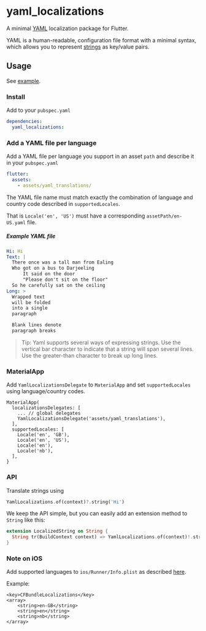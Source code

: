 # yaml_localizations

A minimal [YAML](https://en.wikipedia.org/wiki/YAML) localization package for Flutter.

YAML is a human-readable, configuration file format with a minimal syntax, which allows you to represent [strings](https://yaml-multiline.info/) as key/value pairs. 

## Usage

See [example](example).

### Install

Add to your `pubspec.yaml`

```yaml
dependencies:
  yaml_localizations:
```

### Add a YAML file per language

Add a YAML file per language you support in an asset `path` and describe it in your `pubspec.yaml`

```yaml
flutter:
  assets:
    - assets/yaml_translations/
```

The YAML file name must match exactly the combination of language and country 
code described in `supportedLocales`.

That is `Locale('en', 'US')` must have a corresponding `assetPath/en-US.yaml`
file.


##### Example YAML file

```yaml
Hi: Hi
Text: |
  There once was a tall man from Ealing
  Who got on a bus to Darjeeling
      It said on the door
      "Please don't sit on the floor"
  So he carefully sat on the ceiling
Long: >
  Wrapped text
  will be folded
  into a single
  paragraph

  Blank lines denote
  paragraph breaks
```

> Tip: Yaml supports several ways of expressing strings. Use the vertical bar character to indicate that a string will span several lines. Use the greater-than character to break up long lines.

### MaterialApp

Add `YamlLocalizationsDelegate` to `MaterialApp` and set `supportedLocales` using language/country codes.

```
MaterialApp(
  localizationsDelegates: [
    ... // global delegates
    YamlLocalizationsDelegate('assets/yaml_translations'),
  ],
  supportedLocales: [
    Locale('en', 'GB'),
    Locale('en', 'US'),
    Locale('en'),
    Locale('nb'),
  ],
}

```

### API

Translate strings using

```dart
YamlLocalizations.of(context)?.string('Hi')
```

We keep the API simple, but you can easily add an extension method to `String` like this:

```dart
extension LocalizedString on String {
  String tr(BuildContext context) => YamlLocalizations.of(context)!.string(this);
}
```

### Note on **iOS**

Add supported languages to `ios/Runner/Info.plist` as described 
[here](https://flutter.dev/docs/development/accessibility-and-localization/internationalization#specifying-supportedlocales).

Example:

```
<key>CFBundleLocalizations</key>
<array>
	<string>en-GB</string>
	<string>en</string>
	<string>nb</string>
</array>
```
